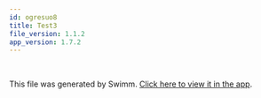 ```yaml
---
id: ogresuo8
title: Test3
file_version: 1.1.2
app_version: 1.7.2
---
```




<br/>

This file was generated by Swimm. [Click here to view it in the app](https://swimm-web-app.web.app/repos/Z2l0aHViJTNBJTNBZ3B0NGZyZWUlM0ElM0FJZGl0WWVnZXJTd2ltbQ==/docs/ogresuo8).
